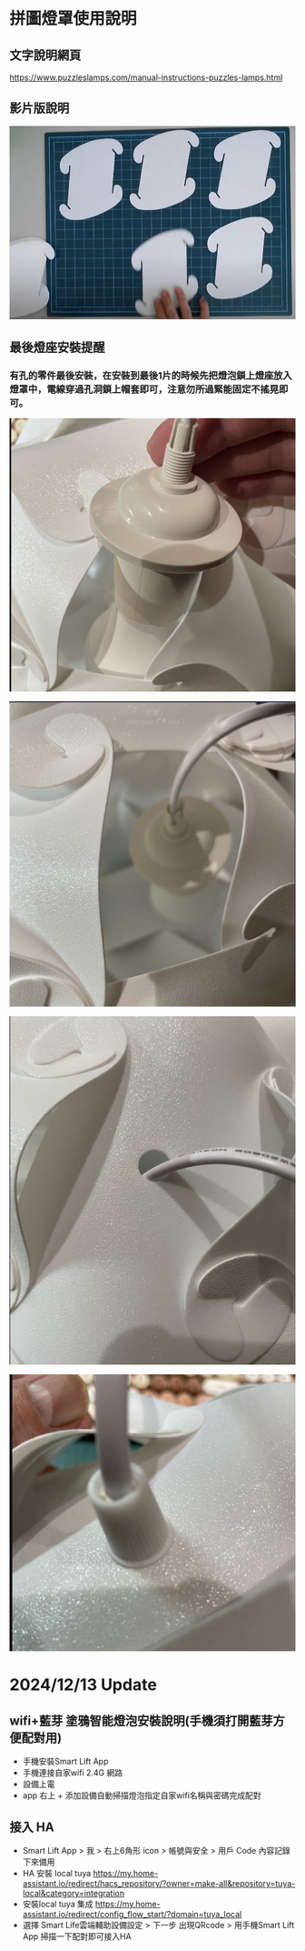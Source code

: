 #  拼圖燈罩使用說明

## 文字說明網頁

https://www.puzzleslamps.com/manual-instructions-puzzles-lamps.html

## 影片版說明

[![Watch the video](/puzzles_lamps/image/193625.png)](https://www.youtube.com/watch?v=Eu-heqvuD7I&t=11s&ab_channel=CompanyJulai)

## 最後燈座安裝提醒

### 有孔的零件最後安裝，在安裝到最後1片的時候先把燈泡鎖上燈座放入燈罩中，電線穿過孔洞鎖上帽套即可，**注意勿所過緊能固定不搖晃即可**。


![081733](/puzzles_lamps/image/200555.png)

![081733](/puzzles_lamps/image/200525.png)

![081733](/puzzles_lamps/image/200625.png)

![081733](/puzzles_lamps/image/200656.png)

# 2024/12/13 Update

## wifi+藍芽 塗鴉智能燈泡安裝說明(手機須打開藍芽方便配對用)

* 手機安裝Smart Lift App
* 手機連接自家wifi 2.4G 網路 
* 設備上電
* app 右上 + 添加設備自動掃描燈泡指定自家wifi名稱與密碼完成配對

## 接入 HA 

* Smart Lift App > 我 > 右上6角形 icon > 帳號與安全 > 用戶 Code 內容記錄下來備用
* HA 安裝 local tuya  https://my.home-assistant.io/redirect/hacs_repository/?owner=make-all&repository=tuya-local&category=integration
* 安裝local tuya 集成 https://my.home-assistant.io/redirect/config_flow_start/?domain=tuya_local
* 選擇 Smart Life雲端輔助設備設定 > 下一步 出現QRcode  > 用手機Smart Lift App 掃描一下配對即可接入HA
